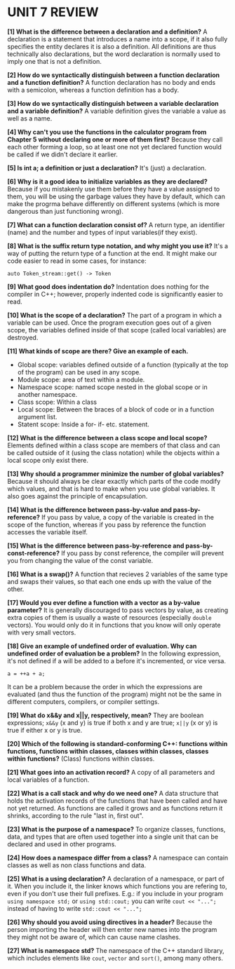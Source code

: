 # UNIT 7 REVIEW

**[1] What is the difference between a declaration and a definition?**
A declaration is a statement that introduces a name into a scope, if it also fully specifies the entity declares it is also a definition. All definitions are thus technically also declarations, but the word declaration is normally used to imply one that is not a definition.

**[2] How do we syntactically distinguish between a function declaration and a function definition?**
A function declaration has no body and ends with a semicolon, whereas a function definition has a body.

**[3] How do we syntactically distinguish between a variable declaration and a variable definition?**
A variable definition gives the variable a value as well as a name.

**[4] Why can't you use the functions in the calculator program from Chapter 5 without declaring one or more of them first?**
Because they call each other forming a loop, so at least one not yet declared function would be called if we didn't declare it earlier.

**[5] Is int a; a definition or just a declaration?**
It's (just) a declaration.

**[6] Why is it a good idea to initialize variables as they are declared?**
Because if you mistakenly use them before they have a value assigned to them, you will be using the garbage values they have by default, which can make the progrma behave differently on different systems (which is more dangerous than just functioning wrong).

**[7] What can a function declaration consist of?**
A return type, an identifier (name) and the number and types of input variables(if they exist).

**[8] What is the suffix return type notation, and why might you use it?**
It's a way of putting the return type of a function at the end. It might make our code easier to read in some cases, for instance:
```
auto Token_stream::get() -> Token
``` 

**[9] What good does indentation do?**
Indentation does nothing for the compiler in C++; however, properly indented code is significantly easier to read. 

**[10] What is the scope of a declaration?**
The part of a program in which a variable can be used. Once the program execution goes out of a given scope, the variables defined inside of that scope (called local variables) are destroyed.

**[11] What kinds of scope are there? Give an example of each.**
- Global scope: variables defined outside of a function (typically at the top of the program) can be used in any scope. 
- Module scope: area of text within a module.
- Namespace scope: named scope nested in the global scope or in another namespace.
- Class scope: Within a class
- Local scope: Between the braces of a block of code or in a function argument list.
- Statent scope: Inside a for- if- etc. statement.

**[12] What is the difference between a class scope and local scope?**
Elements defined within a class scope are members of that class and can be called outside of it (using the class notation) while the objects within a local scope only exist there.

**[13] Why should a programmer minimize the number of global variables?**
Because it should always be clear exactly which parts of the code modify which values, and that is hard to make when you use global variables. It also goes against the principle of encapsulation.

**[14] What is the difference between pass-by-value and pass-by-reference?**
If you pass by value, a copy of the variable is created in the scope of the function, whereas if you pass by reference the function accesses the variable itself.

**[15] What is the difference between pass-by-reference and pass-by-const-reference?**
If you pass by const reference, the compiler will prevent you from changing the value of the const variable.

**[16] What is a swap()?**
A function that recieves 2 variables of the same type and swaps their values, so that each one ends up with the value of the other.

**[17] Would you ever define a function with a vector<double> as a by-value parameter?** 
It is generally discouraged to pass vectors by value, as creating extra copies of them is usually a waste of resources (especially `double` vectors). You would only do it in functions that you know will only operate with very small vectors.

**[18] Give an example of undefined order of evaluation. Why can undefined order of evaluation be a problem?**
In the following expression, it's not defined if a will be added to a before it's incremented, or vice versa.
```
a = ++a + a;
``` 
It can be a problem because the order in which the expressions are evaluated (and thus the function of the program) might not be the same in different computers, compilers, or compiler settings.  

**[19] What do x&&y and x||y, respectively, mean?**
They are boolean expressions; `x&&y` (x and y) is true if both x and y are true; `x||y` (x or y) is true if either x or y is true.

**[20] Which of the following is standard-conforming C++: functions within functions, functions within classes, classes within classes, classes within functions?**
(Class) functions within classes.

**[21] What goes into an activation record?**
A copy of all parameters and local variables of a function.

**[22] What is a call stack and why do we need one?**
A data structure that holds the activation records of the functions that have been called and have not yet returned. As functions are called it grows and as functions return it shrinks, according to the rule "last in, first out".

**[23] What is the purpose of a namespace?**
To organize classes, functions, data, and types that are often used together into a single unit that can be declared and used in other programs.

**[24] How does a namespace differ from a class?**
A namespace can contain classes as well as non class functions and data.

**[25] What is a using declaration?**
A declaration of a namespace, or part of it. When you include it, the linker knows which functions you are refering to, even if you don't use their full prefixes. E.g.: if you include in your program
`using namespace std;` or `using std::cout;` you can write `cout << "...";` instead of having to write `std::cout << "...";`

**[26] Why should you avoid using directives in a header?**
Because the person importing the header will then enter new names into the program they might not be aware of, which can cause name clashes.

**[27] What is namespace std?**
The namespace of the C++ standard library, which includes elements like `cout`, `vector` and `sort()`, among many others.

